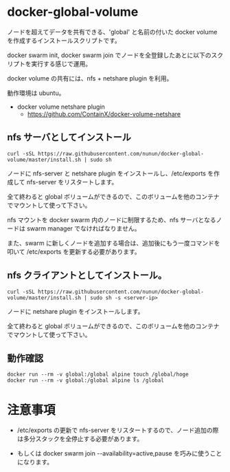 # docker-global-volume

ノードを超えてデータを共有できる、'global' と名前の付いた docker volume を作成するインストールスクリプトです。

docker swarm init, docker swarm join でノードを全登録したあとに以下のスクリプトを実行する感じで運用。

docker volume の共有には、nfs + netshare plugin を利用。

動作環境は ubuntu。

* docker volume netshare plugin
  * https://github.com/ContainX/docker-volume-netshare

## nfs サーバとしてインストール

````
curl -sSL https://raw.githubusercontent.com/nunun/docker-global-volume/master/install.sh | sudo sh
````

ノードに nfs-server と netshare plugin をインストールし、/etc/exports を作成して nfs-server をリスタートします。

全て終わると global ボリュームができるので、このボリュームを他のコンテナでマウントして使って下さい。

nfs マウントを docker swarm 内のノードに制限するため、nfs サーバとなるノードは swarm manager でなければなりません。

また、swarm に新しくノードを追加する場合は、追加後にもう一度コマンドを叩いて /etc/exports を更新する必要があります。

## nfs クライアントとしてインストール。

````
curl -sSL https://raw.githubusercontent.com/nunun/docker-global-volume/master/install.sh | sudo sh -s <server-ip>
````

ノードに netshare plugin をインストールします。

全て終わると global ボリュームができるので、このボリュームを他のコンテナでマウントして使って下さい。

## 動作確認

````
docker run --rm -v global:/global alpine touch /global/hoge
docker run --rm -v global:/global alpine ls /global
````

# 注意事項

* /etc/exports の更新で nfs-server をリスタートするので、ノード追加の際は多分スタックを全停止する必要があります。

* もしくは docker swarm join --availability=active,pause を巧みに使うことになります。

